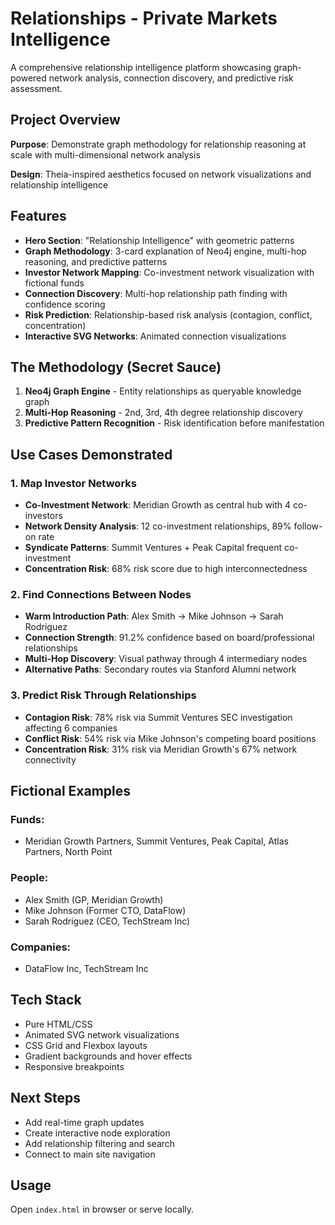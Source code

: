 # Relationships - Private Markets Intelligence

A comprehensive relationship intelligence platform showcasing graph-powered network analysis, connection discovery, and predictive risk assessment.

## Project Overview

**Purpose**: Demonstrate graph methodology for relationship reasoning at scale with multi-dimensional network analysis

**Design**: Theia-inspired aesthetics focused on network visualizations and relationship intelligence

## Features

- **Hero Section**: "Relationship Intelligence" with geometric patterns
- **Graph Methodology**: 3-card explanation of Neo4j engine, multi-hop reasoning, and predictive patterns
- **Investor Network Mapping**: Co-investment network visualization with fictional funds
- **Connection Discovery**: Multi-hop relationship path finding with confidence scoring
- **Risk Prediction**: Relationship-based risk analysis (contagion, conflict, concentration)
- **Interactive SVG Networks**: Animated connection visualizations

## The Methodology (Secret Sauce)

1. **Neo4j Graph Engine** - Entity relationships as queryable knowledge graph
2. **Multi-Hop Reasoning** - 2nd, 3rd, 4th degree relationship discovery
3. **Predictive Pattern Recognition** - Risk identification before manifestation

## Use Cases Demonstrated

### 1. Map Investor Networks
- **Co-Investment Network**: Meridian Growth as central hub with 4 co-investors
- **Network Density Analysis**: 12 co-investment relationships, 89% follow-on rate
- **Syndicate Patterns**: Summit Ventures + Peak Capital frequent co-investment
- **Concentration Risk**: 68% risk score due to high interconnectedness

### 2. Find Connections Between Nodes
- **Warm Introduction Path**: Alex Smith → Mike Johnson → Sarah Rodriguez
- **Connection Strength**: 91.2% confidence based on board/professional relationships
- **Multi-Hop Discovery**: Visual pathway through 4 intermediary nodes
- **Alternative Paths**: Secondary routes via Stanford Alumni network

### 3. Predict Risk Through Relationships
- **Contagion Risk**: 78% risk via Summit Ventures SEC investigation affecting 6 companies
- **Conflict Risk**: 54% risk via Mike Johnson's competing board positions
- **Concentration Risk**: 31% risk via Meridian Growth's 67% network connectivity

## Fictional Examples

### Funds:
- Meridian Growth Partners, Summit Ventures, Peak Capital, Atlas Partners, North Point

### People:
- Alex Smith (GP, Meridian Growth)
- Mike Johnson (Former CTO, DataFlow)
- Sarah Rodriguez (CEO, TechStream Inc)

### Companies:
- DataFlow Inc, TechStream Inc

## Tech Stack

- Pure HTML/CSS
- Animated SVG network visualizations
- CSS Grid and Flexbox layouts
- Gradient backgrounds and hover effects
- Responsive breakpoints

## Next Steps

- Add real-time graph updates
- Create interactive node exploration
- Add relationship filtering and search
- Connect to main site navigation

## Usage

Open `index.html` in browser or serve locally.